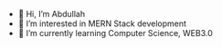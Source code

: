 - 👋 Hi, I’m Abdullah
- 👀 I’m interested in MERN Stack development
- 🌱 I’m currently learning Computer Science, WEB3.0

